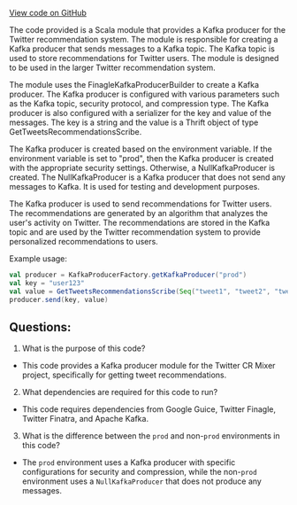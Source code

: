 [View code on GitHub](https://github.com/misbahsy/the-algorithm/cr-mixer/server/src/main/scala/com/twitter/cr_mixer/module/core/KafkaProducerModule.scala)

The code provided is a Scala module that provides a Kafka producer for the Twitter recommendation system. The module is responsible for creating a Kafka producer that sends messages to a Kafka topic. The Kafka topic is used to store recommendations for Twitter users. The module is designed to be used in the larger Twitter recommendation system.

The module uses the FinagleKafkaProducerBuilder to create a Kafka producer. The Kafka producer is configured with various parameters such as the Kafka topic, security protocol, and compression type. The Kafka producer is also configured with a serializer for the key and value of the messages. The key is a string and the value is a Thrift object of type GetTweetsRecommendationsScribe.

The Kafka producer is created based on the environment variable. If the environment variable is set to "prod", then the Kafka producer is created with the appropriate security settings. Otherwise, a NullKafkaProducer is created. The NullKafkaProducer is a Kafka producer that does not send any messages to Kafka. It is used for testing and development purposes.

The Kafka producer is used to send recommendations for Twitter users. The recommendations are generated by an algorithm that analyzes the user's activity on Twitter. The recommendations are stored in the Kafka topic and are used by the Twitter recommendation system to provide personalized recommendations to users.

Example usage:

```scala
val producer = KafkaProducerFactory.getKafkaProducer("prod")
val key = "user123"
val value = GetTweetsRecommendationsScribe(Seq("tweet1", "tweet2", "tweet3"))
producer.send(key, value)
```
## Questions: 
 1. What is the purpose of this code?
- This code provides a Kafka producer module for the Twitter CR Mixer project, specifically for getting tweet recommendations.

2. What dependencies are required for this code to run?
- This code requires dependencies from Google Guice, Twitter Finagle, Twitter Finatra, and Apache Kafka.

3. What is the difference between the `prod` and non-`prod` environments in this code?
- The `prod` environment uses a Kafka producer with specific configurations for security and compression, while the non-`prod` environment uses a `NullKafkaProducer` that does not produce any messages.